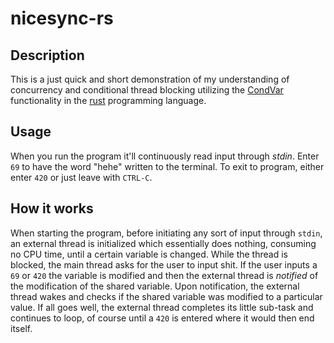 # nicesync-rs

## Description
This is a just quick and short demonstration of my understanding of concurrency and conditional thread blocking utilizing the [CondVar](https://doc.rust-lang.org/std/sync/struct.Condvar.html) functionality in the [rust](https://www.rust-lang.org/) programming language.

## Usage
When you run the program it'll continuously read input through *stdin*. Enter `69` to have the word "hehe" written to the terminal. To exit to program, either enter `420` or just leave with `CTRL-C`.

## How it works
When starting the program, before initiating any sort of input through `stdin`, an external thread is initialized which essentially does nothing, consuming no CPU time, until a certain variable is changed. While the thread is blocked, the main thread asks for the user to input shit. If the user inputs a `69` or `420` the variable is modified and then the external thread is *notified* of the modification of the shared variable. Upon notification, the external thread wakes and checks if the shared variable was modified to a particular value. If all goes well, the external thread completes its little sub-task and continues to loop, of course until a `420` is entered where it would then end itself.